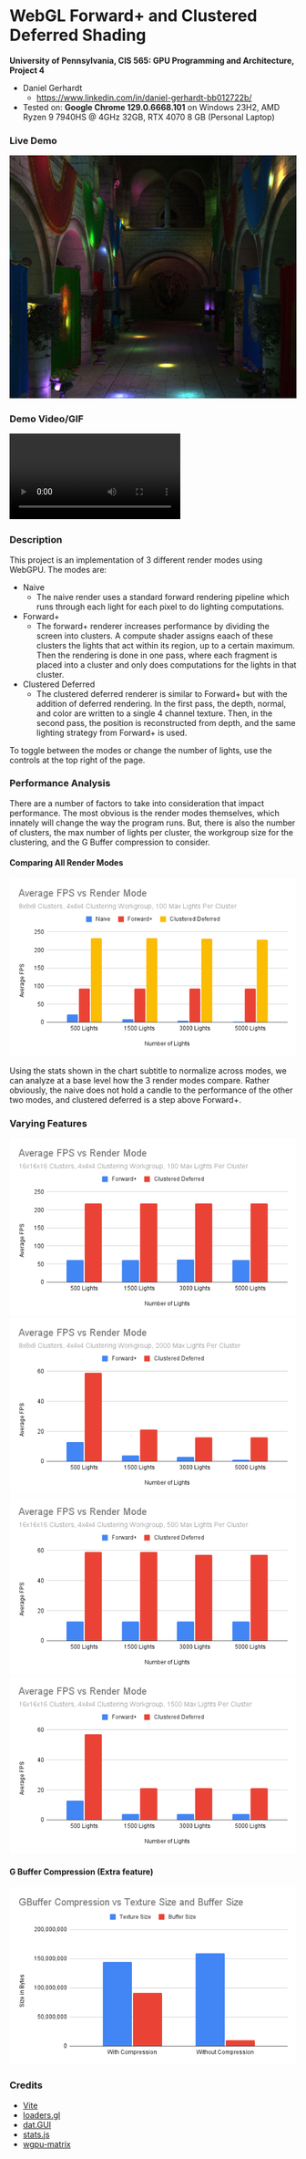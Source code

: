 WebGL Forward+ and Clustered Deferred Shading
======================

**University of Pennsylvania, CIS 565: GPU Programming and Architecture, Project 4**

* Daniel Gerhardt
  * https://www.linkedin.com/in/daniel-gerhardt-bb012722b/
* Tested on: **Google Chrome 129.0.6668.101** on
  Windows 23H2, AMD Ryzen 9 7940HS @ 4GHz 32GB, RTX 4070 8 GB (Personal Laptop)

### Live Demo

[![](img/thumb.png)](http://dgerh.github.io/Project4-WebGPU-Forward-Plus-and-Clustered-Deferred)

### Demo Video/GIF

![](img/webgpurendererdemo.mp4)

### Description

This project is an implementation of 3 different render modes using WebGPU. The modes are:
- Naive
  - The naive render uses a standard forward rendering pipeline which runs through each light for each pixel to do lighting computations.
- Forward+
  - The forward+ renderer increases performance by dividing the screen into clusters. A compute shader assigns eaach of these clusters the lights that act within its region, up to a certain maximum. Then the rendering is done in one pass, where each fragment is placed into a cluster and only does computations for the lights in that cluster.
- Clustered Deferred
  - The clustered deferred renderer is similar to Forward+ but with the addition of deferred rendering. In the first pass, the depth, normal, and color are written to a single 4 channel texture. Then, in the second pass, the position is reconstructed from depth, and the same lighting strategy from Forward+ is used.

To toggle between the modes or change the number of lights, use the controls at the top right of the page.

### Performance Analysis

There are a number of factors to take into consideration that impact performance. The most obvious is the render modes themselves, which innately will change the way the program runs. But, there is also the number of clusters, the max number of lights per cluster, the workgroup size for the clustering, and the G Buffer compression to consider.

#### Comparing All Render Modes

![](img/chart1.png)

Using the stats shown in the chart subtitle to normalize across modes, we can analyze at a base level how the 3 render modes compare. Rather obviously, the naive does not hold a candle to the performance of the other two modes, and clustered deferred is a step above Forward+.

### Varying Features

![](img/chart2.png)
![](img/chart3.png)
![](img/chart4.png)
![](img/chart5.png)

#### G Buffer Compression (Extra feature)

![](img/chart6.png)

### Credits

- [Vite](https://vitejs.dev/)
- [loaders.gl](https://loaders.gl/)
- [dat.GUI](https://github.com/dataarts/dat.gui)
- [stats.js](https://github.com/mrdoob/stats.js)
- [wgpu-matrix](https://github.com/greggman/wgpu-matrix)
